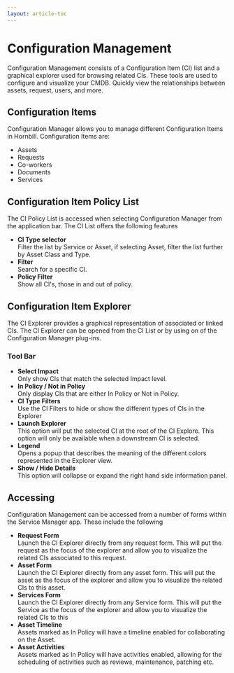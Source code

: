 ```yaml
---
layout: article-toc
---
```

# Configuration Management
Configuration Management consists of a Configuration Item (CI) list and a graphical explorer used for browsing related CIs. These tools are used to configure and visualize your CMDB. Quickly view the relationships between assets, request, users, and more.


## Configuration Items
Configuration Manager allows you to manage different Configuration Items in Hornbill. Configuration Items are:

* Assets
* Requests
* Co-workers
* Documents
* Services

## Configuration Item Policy List
The CI Policy List is accessed when selecting Configuration Manager from the application bar. The CI List offers the following features

* **CI Type selector**<br>Filter the list by Service or Asset, if selecting Asset, filter the list further by Asset Class and Type.
* **Filter**<br>Search for a specific CI.
* **Policy Filter**<br>Show all CI's, those in and out of policy.

## Configuration Item Explorer
The CI Explorer provides a graphical representation of associated or linked CIs. The CI Explorer can be opened from the CI List or by using on of the Configuration Manager plug-ins.

### Tool Bar

* **Select Impact**<br>Only show CIs that match the selected Impact level.
* **In Policy / Not in Policy**<br>Only display CIs that are either In Policy or Not in Policy.
* **CI Type Filters**<br>Use the CI Filters to hide or show the different types of CIs in the Explorer
* **Launch Explorer**<br>This option will put the selected CI at the root of the CI Explore. This option will only be available when a downstream CI is selected.
* **Legend**<br>Opens a popup that describes the meaning of the different colors represented in the Explorer view.
* **Show / Hide Details**<br>This option will collapse or expand the right hand side information panel.

## Accessing
Configuration Management can be accessed from a number of forms within the Service Manager app. These include the following

* **Request Form**<br>Launch the CI Explorer directly from any request form. This will put the request as the focus of the explorer and allow you to visualize the related CIs associated to this request.
* **Asset Form**<br>Launch the CI Explorer directly from any asset form. This will put the asset as the focus of the explorer and allow you to visualize the related CIs to this asset.
* **Services Form**<br>Launch the CI Explorer directly from any Service form. This will put the Service as the focus of the explorer and allow you to visualize the related CIs to this
* **Asset Timeline**<br>Assets marked as In Policy will have a timeline enabled for collaborating on the Asset.
* **Asset Activities**<br>Assets marked as In Policy will have activities enabled, allowing for the scheduling of activities such as reviews, maintenance, patching etc.